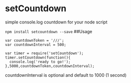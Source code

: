 setCountdown
=========================
simple console.log countdown for your node script


`npm install setcountdown --save`
##Usage
```
var countdownToken = '///';
var countdownInterval = 500;

var timer = require('setCountdown');
timer.setCountdown(function(){
  console.log('ready to go!');
},5000,countdownToken,countdownInterval);
```
countdownInterval is optional and default to 1000 (1 second)
